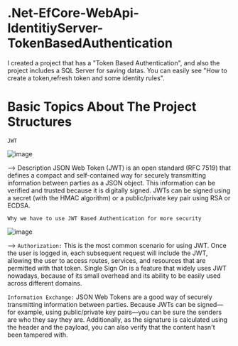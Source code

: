 # .Net-EfCore-WebApi-IdentitiyServer-TokenBasedAuthentication
I created a project that has a "Token Based Authentication", and also the project includes a SQL Server for saving datas.  You can easily see "How to create a token,refresh token and some identity rules".

# Basic Topics About The Project Structures 

`JWT`

![image](https://user-images.githubusercontent.com/71414017/171815545-c0bfbee0-2086-44f3-b4a1-5c3e6177ab84.png)

--> Description 
  JSON Web Token (JWT) is an open standard (RFC 7519) that defines a compact and self-contained way for securely transmitting information between parties as a JSON object. This information can be verified and trusted because it is digitally signed. JWTs can be signed using a secret (with the HMAC algorithm) or a public/private key pair using RSA or ECDSA.

`Why we have to use JWT Based Authentication for more security`

![image](https://user-images.githubusercontent.com/71414017/171815642-11ed6971-b640-4220-9515-3b23635f5393.png)

--> `Authorization:` This is the most common scenario for using JWT. Once the user is logged in, each subsequent request will include the JWT, allowing the user to access routes, services, and resources that are permitted with that token. Single Sign On is a feature that widely uses JWT nowadays, because of its small overhead and its ability to be easily used across different domains.

`Information Exchange:` JSON Web Tokens are a good way of securely transmitting information between parties. Because JWTs can be signed—for example, using public/private key pairs—you can be sure the senders are who they say they are. Additionally, as the signature is calculated using the header and the payload, you can also verify that the content hasn't been tampered with.
